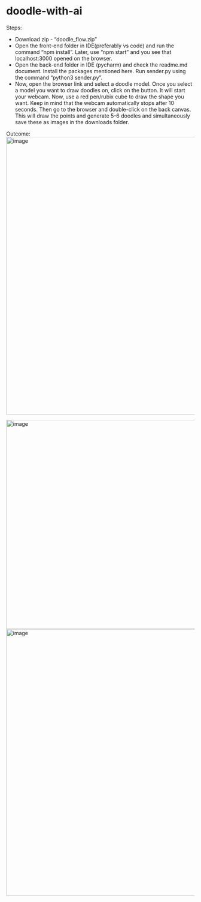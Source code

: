 # doodle-with-ai

[//]: # "Vishal "
[//]: # "Deepika "
[//]: # "Aditya"
[//]: # "Start backend first, below are the required packages"
[//]: # "pip3 install flask "
[//]: # "pip3 install flask_cors"
[//]: # "pip3 install flask_socketio"
[//]: # "Run the command to start the backend server"
[//]: # "python3 sender.py"
[//]: # "Make sure the server is live"
[//]: # "After this run front end"
[//]: # "(make sure you are in Client folder and in CLI run below commands)"
[//]: # "1. npm install"
[//]: # "2. npm start"

Steps:
- Download zip - “doodle_flow.zip”
- Open the front-end folder in IDE(preferably vs code) and run the command “npm install”. Later, use “npm start” and you see that localhost:3000 opened on the browser.
- Open the back-end folder in IDE (pycharm) and check the readme.md document. Install the packages mentioned here. Run sender.py using the command “python3 sender.py”.
- Now, open the browser link and select a doodle model. Once you select a model you want to draw doodles on, click on the button. It will start your webcam. Now, use a red pen/rubix cube to draw the shape you want.
Keep in mind that the webcam automatically stops after 10 seconds. Then go to the browser and double-click on the back canvas. This will draw the points and generate 5-6 doodles and simultaneously save these as images in the downloads folder.


Outcome:
<img width="741" alt="image" src="https://github.com/deepikaKini/CSCI-631-Computer-Vision/assets/115019544/3134b576-ef54-4400-9641-a4843ebae027">

<img width="558" alt="image" src="https://github.com/deepikaKini/CSCI-631-Computer-Vision/assets/115019544/1a81c01e-27c7-475f-a210-97e25a7ba59c">

<img width="712" alt="image" src="https://github.com/deepikaKini/CSCI-631-Computer-Vision/assets/115019544/d945dfb8-3cb3-4d84-a537-88d33f450b2d">

